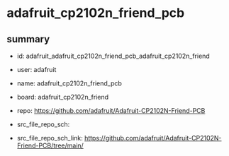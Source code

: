 # adafruit_cp2102n_friend_pcb
 
## summary 
* id: adafruit_adafruit_cp2102n_friend_pcb_adafruit_cp2102n_friend
* user: adafruit
* name: adafruit_cp2102n_friend_pcb
* board: adafruit_cp2102n_friend
* repo: https://github.com/adafruit/Adafruit-CP2102N-Friend-PCB



* src_file_repo_sch: 
* src_file_repo_sch_link: https://github.com/adafruit/Adafruit-CP2102N-Friend-PCB/tree/main/






